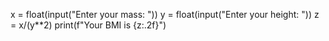 x = float(input("Enter your mass: "))
y = float(input("Enter your height: "))
z = x/(y**2)
print(f"Your BMI is {z:.2f}")


